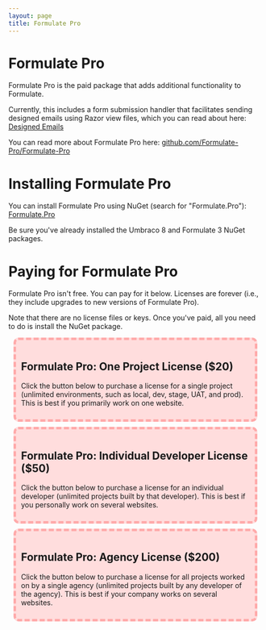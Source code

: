 ```yaml
---
layout: page
title: Formulate Pro
---
```


# Formulate Pro

Formulate Pro is the paid package that adds additional functionality to Formulate.

Currently, this includes a form submission handler that facilitates sending designed emails using Razor view files, which you can read about here: [Designed Emails](/pro/designed-emails)

You can read more about Formulate Pro here: [github.com/Formulate-Pro/Formulate-Pro](https://github.com/Formulate-Pro/Formulate-Pro)

# Installing Formulate Pro

You can install Formulate Pro using NuGet (search for "Formulate.Pro"): [Formulate.Pro](https://www.nuget.org/packages/Formulate.Pro)

Be sure you've already installed the Umbraco 8 and Formulate 3 NuGet packages.

# Paying for Formulate Pro

Formulate Pro isn't free. You can pay for it below. Licenses are forever (i.e., they include upgrades to new versions of Formulate Pro).

Note that there are no license files or keys. Once you've paid, all you need to do is install the NuGet package.

<div class="payment-option">
  <h2>Formulate Pro: One Project License ($20)</h2>
  <p>Click the button below to purchase a license for a single project (unlimited environments, such as local, dev, stage, UAT, and prod). This is best if you primarily work on one website.</p>
  <div id="paypal-button-container-20"></div>
</div>
<div class="payment-option">
  <h2>Formulate Pro: Individual Developer License ($50)</h2>
  <p>Click the button below to purchase a license for an individual developer (unlimited projects built by that developer). This is best if you personally work on several websites.</p>
  <div id="paypal-button-container-50"></div>
</div>
<div class="payment-option">
  <h2>Formulate Pro: Agency License ($200)</h2>
  <p>Click the button below to purchase a license for all projects worked on by a single agency (unlimited projects built by any developer of the agency). This is best if your company works on several websites.</p>
  <div id="paypal-button-container-200"></div>
</div>
<script src="https://www.paypal.com/sdk/js?client-id=AUlYBvLdzPsUlgJS_A4JV5pOPNqyDKVhyBLKQa6qnU4DGRUixhKIz1I4VuOPBnUkDd5aiC79StB_6pmR&currency=USD"></script>
<script>
  setupButton('#paypal-button-container-20', '20.00');
  setupButton('#paypal-button-container-50', '50.00');
  setupButton('#paypal-button-container-200', '200.00');
  function setupButton(selector, amount) {
    paypal.Buttons({
      fundingSource: paypal.FUNDING.CARD,
      createOrder: function(data, actions) {
        return actions.order.create({
          purchase_units: [{
            amount: {
              currency_code: 'USD',
              value: amount
            }
          }]
        });
      },
      onApprove: function(data, actions) {
        return actions.order.capture().then(function(details) {
          alert('Your payment is complete. You are now licensed to use Formulate Pro.');
          let paypalContainer = document.querySelector(selector);
          paypalContainer.innerHTML = '<p class="confirmation-message">Your payment is complete. You are now licensed to use Formulate Pro.</p>'
        });
      }
    }).render(selector);
  }
</script>

<style>
  .payment-option {
    background-color: #fdd;
    margin: 10px;
    padding: 10px;
    border-radius: 10px;
    border: 5px dashed #faa;
  }
  .confirmation-message {
    background-color: #f00;
    color: #fff;
    padding: 15px;
    font-weight: bold;
    font-size: 24px;
  }
</style>